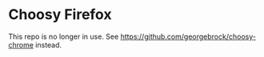 # Choosy Firefox

This repo is no longer in use.
See <https://github.com/georgebrock/choosy-chrome> instead.
